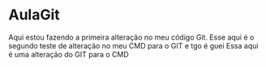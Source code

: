 # AulaGit
Aqui estou fazendo a primeira alteração no meu código Git.
Esse aqui é o segundo teste de alteração no meu CMD para o GIT e tgo é guei
Essa aqui é uma alteração do GIT para o CMD
